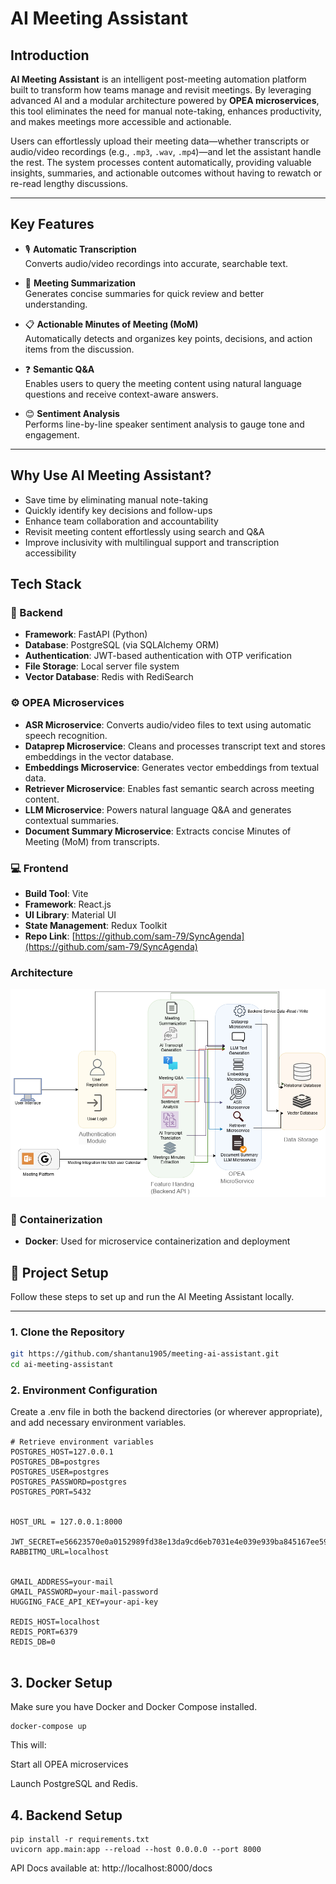 # AI Meeting Assistant

## Introduction

**AI Meeting Assistant** is an intelligent post-meeting automation platform built to transform how teams manage and revisit meetings. By leveraging advanced AI and a modular architecture powered by **OPEA microservices**, this tool eliminates the need for manual note-taking, enhances productivity, and makes meetings more accessible and actionable.

Users can effortlessly upload their meeting data—whether transcripts or audio/video recordings (e.g., `.mp3`, `.wav`, `.mp4`)—and let the assistant handle the rest. The system processes content automatically, providing valuable insights, summaries, and actionable outcomes without having to rewatch or re-read lengthy discussions.

---

## Key Features

- 🎙 **Automatic Transcription**  
  Converts audio/video recordings into accurate, searchable text.

- 📝 **Meeting Summarization**  
  Generates concise summaries for quick review and better understanding.

- 📋 **Actionable Minutes of Meeting (MoM)**  
  Automatically detects and organizes key points, decisions, and action items from the discussion.

- ❓ **Semantic Q&A**  
  Enables users to query the meeting content using natural language questions and receive context-aware answers.

- 😊 **Sentiment Analysis**  
  Performs line-by-line speaker sentiment analysis to gauge tone and engagement.


---

## Why Use AI Meeting Assistant?

- Save time by eliminating manual note-taking  
- Quickly identify key decisions and follow-ups  
- Enhance team collaboration and accountability  
- Revisit meeting content effortlessly using search and Q&A  
- Improve inclusivity with multilingual support and transcription accessibility


## Tech Stack

### 🧠 Backend
- **Framework**: FastAPI (Python)
- **Database**: PostgreSQL (via SQLAlchemy ORM)
- **Authentication**: JWT-based authentication with OTP verification
- **File Storage**: Local server file system
- **Vector Database**: Redis with RediSearch

### ⚙️ OPEA Microservices
- **ASR Microservice**: Converts audio/video files to text using automatic speech recognition.
- **Dataprep Microservice**: Cleans and processes transcript text and stores embeddings in the vector database.
- **Embeddings Microservice**: Generates vector embeddings from textual data.
- **Retriever Microservice**: Enables fast semantic search across meeting content.
- **LLM Microservice**: Powers natural language Q&A and generates contextual summaries.
- **Document Summary Microservice**: Extracts concise Minutes of Meeting (MoM) from transcripts.

### 💻 Frontend
- **Build Tool**: Vite
- **Framework**: React.js
- **UI Library**: Material UI
- **State Management**: Redux Toolkit
- **Repo Link**: [https://github.com/sam-79/SyncAgenda](https://github.com/sam-79/SyncAgenda)

### Architecture

![Architecture](https://github.com/shantanu1905/meeting-ai-assistant/blob/main/documentation/Architecture%20Diagram.drawio%20(1).png)



### 🐳 Containerization
- **Docker**: Used for microservice containerization and deployment


## 🚀 Project Setup

Follow these steps to set up and run the AI Meeting Assistant locally.

---

### 1. Clone the Repository

```bash
git https://github.com/shantanu1905/meeting-ai-assistant.git
cd ai-meeting-assistant

```

### 2. Environment Configuration
Create a .env file in both the backend directories (or wherever appropriate), and add necessary environment variables.

```
# Retrieve environment variables
POSTGRES_HOST=127.0.0.1
POSTGRES_DB=postgres
POSTGRES_USER=postgres
POSTGRES_PASSWORD=postgres
POSTGRES_PORT=5432


HOST_URL = 127.0.0.1:8000

JWT_SECRET=e56623570e0a0152989fd38e13da9cd6eb7031e4e039e939ba845167ee59b496
RABBITMQ_URL=localhost


GMAIL_ADDRESS=your-mail
GMAIL_PASSWORD=your-mail-password
HUGGING_FACE_API_KEY=your-api-key

REDIS_HOST=localhost
REDIS_PORT=6379
REDIS_DB=0


```

## 3. Docker Setup
Make sure you have Docker and Docker Compose installed.
```
docker-compose up 
```

This will:

Start all OPEA microservices

Launch PostgreSQL and Redis.

## 4.  Backend Setup
```
pip install -r requirements.txt
uvicorn app.main:app --reload --host 0.0.0.0 --port 8000
```
API Docs available at: http://localhost:8000/docs



